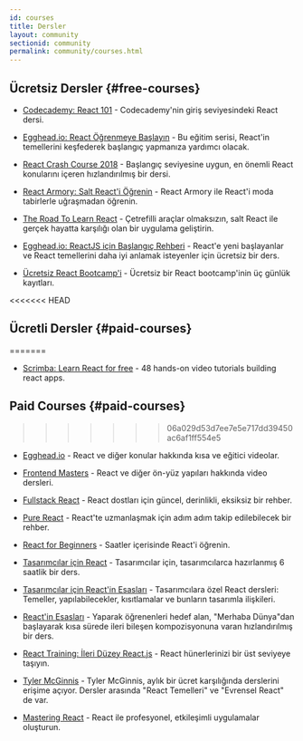 ```yaml
---
id: courses
title: Dersler
layout: community
sectionid: community
permalink: community/courses.html
---
```


## Ücretsiz Dersler {#free-courses}

- [Codecademy: React 101](https://www.codecademy.com/learn/react-101) - Codecademy'nin giriş seviyesindeki React dersi.

- [Egghead.io: React Öğrenmeye Başlayın](https://egghead.io/courses/start-learning-react) - Bu eğitim serisi, React'in temellerini keşfederek başlangıç yapmanıza yardımcı olacak.

- [React Crash Course 2018](https://www.youtube.com/watch?v=Ke90Tje7VS0) - Başlangıç seviyesine uygun, en önemli React konularını içeren hızlandırılmış bir dersi.

- [React Armory: Salt React'i Öğrenin](https://reactarmory.com/guides/learn-react-by-itself) - React Armory ile React'i moda tabirlerle uğraşmadan öğrenin.

- [The Road To Learn React](https://www.robinwieruch.de/the-road-to-learn-react/) - Çetrefilli araçlar olmaksızın, salt React ile gerçek hayatta karşılığı olan bir uygulama geliştirin.

- [Egghead.io: ReactJS için Başlangıç Rehberi](https://egghead.io/courses/the-beginner-s-guide-to-reactjs) - React'e yeni başlayanlar ve React temellerini daha iyi anlamak isteyenler için ücretsiz bir ders.

- [Ücretsiz React Bootcamp'i](https://tylermcginnis.com/free-react-bootcamp/) - Ücretsiz bir React bootcamp'inin üç günlük kayıtları.

<<<<<<< HEAD
## Ücretli Dersler {#paid-courses}
=======
- [Scrimba: Learn React for free](https://scrimba.com/g/glearnreact) - 48 hands-on video tutorials building react apps.

## Paid Courses {#paid-courses}
>>>>>>> 06a029d53d7ee7e5e717dd39450ac6af1ff554e5

- [Egghead.io](https://egghead.io/browse/frameworks/react) - React ve diğer konular hakkında kısa ve eğitici videolar.

- [Frontend Masters](https://frontendmasters.com/courses/) - React ve diğer ön-yüz yapıları hakkında video dersleri. 

- [Fullstack React](https://www.fullstackreact.com/) - React dostları için güncel, derinlikli, eksiksiz bir rehber.

- [Pure React](https://daveceddia.com/pure-react/) - React'te uzmanlaşmak için adım adım takip edilebilecek bir rehber.

- [React for Beginners](https://reactforbeginners.com/) - Saatler içerisinde React'i öğrenin.

- [Tasarımcılar için React](https://designcode.io/react) - Tasarımcılar için, tasarımcılarca hazırlanmış 6 saatlik bir ders.

- [Tasarımcılar için React'in Esasları](https://learnreact.design) - Tasarımcılara özel React dersleri: Temeller, yapılabilecekler, kısıtlamalar ve bunların tasarımla ilişkileri.

- [React'in Esasları](https://learnreact.com/lessons/2018-essential-react-1-overview) - Yaparak öğrenenleri hedef alan, "Merhaba Dünya"dan başlayarak kısa sürede ileri bileşen kompozisyonuna varan hızlandırılmış bir ders.

- [React Training: İleri Düzey React.js](https://courses.reacttraining.com/p/advanced-react) - React hünerlerinizi bir üst seviyeye taşıyın.

- [Tyler McGinnis](https://tylermcginnis.com/courses) - Tyler McGinnis, aylık bir ücret karşılığında derslerini erişime açıyor. Dersler arasında "React Temelleri" ve "Evrensel React" de var.

- [Mastering React](https://codewithmosh.com/p/mastering-react/) - React ile profesyonel, etkileşimli uygulamalar oluşturun.
